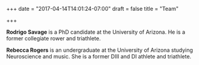 +++
date = "2017-04-14T14:01:24-07:00"
draft = false
title = "Team"

+++

**Rodrigo Savage** is a PhD candidate at the University of Arizona. He is a former collegiate rower and triathlete. 
<br>

**Rebecca Rogers** is an undergraduate at the University of Arizona studying Neuroscience and music. She is a former DIII and DI athlete and triathlete.

